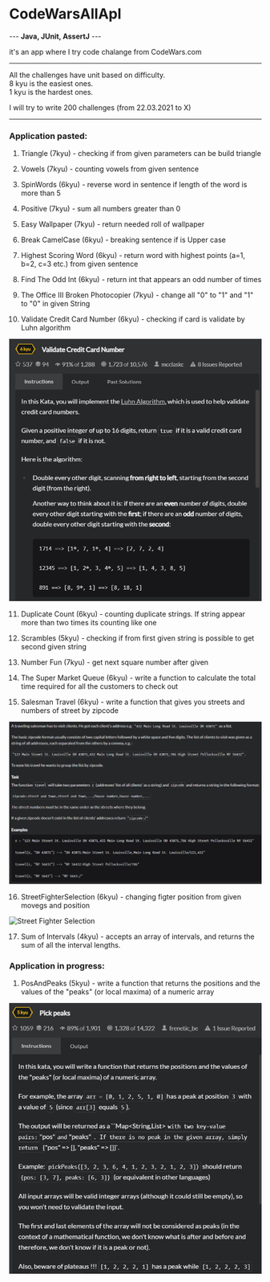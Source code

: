<h1>CodeWarsAllApl</h1>

--- <b>Java, JUnit, AssertJ</b> ---

it's an app where I try code chalange from CodeWars.com

---
All the challenges have unit based on difficulty.<br>
8 kyu is the easiest ones.<br>
1 kyu is the hardest ones.

I will try to write 200 challenges (from 22.03.2021 to X)

---
<h3>Application pasted:</h3>

1. Triangle (7kyu) - checking if from given parameters can be build triangle
   
2. Vowels (7kyu) - counting vowels from given sentence
   
3. SpinWords (6kyu) - reverse word in sentence if length of the word is more than 5
   
4. Positive (7kyu) - sum all numbers greater than 0
   
5. Easy Wallpaper (7kyu) - return needed roll of wallpaper

6. Break CamelCase (6kyu) - breaking sentence if is Upper case

7. Highest Scoring Word (6kyu) - return word with highest points (a=1, b=2, c=3 etc.) from given sentence

8. Find The Odd Int (6kyu) - return int that appears an odd number of times

9. The Office III Broken Photocopier (7kyu) - change all "0" to "1" and "1" to "0" in given String

10. Validate Credit Card Number (6kyu) - checking if card is validate by Luhn algorithm

![Validate Credit Card Number](src/main/resources/ValidateCreditCardNumber.png?raw=true&s=10)

11. Duplicate Count (6kyu) - counting duplicate strings. If string appear more than two times its counting like one

12. Scrambles (5kyu) - checking if from first given string is possible to get second given string

13. Number Fun (7kyu) - get next square number after given

14. The Super Market Queue (6kyu) - write a function to calculate the total time required for all the customers to check out

15. Salesman Travel (6kyu) - write a function that gives you streets and numbers of street by zipcode

![Salesman Travel](src/main/resources/Salesman.png)

16. StreetFighterSelection (6kyu) - changing figter position from given movegs and position

![Street Fighter Selection](https://images.duckduckgo.com/iu/?u=http%3A%2F%2Fwww.fightersgeneration.com%2Fnp5%2Fgm%2Fsf2ce-s2.jpg&f=1)

17. Sum of Intervals (4kyu) - accepts an array of intervals, and returns the sum of all the interval lengths.

<h3>Application in progress:</h3>

1.  PosAndPeaks (5kyu) - write a function that returns the positions and the values of the "peaks" (or local maxima) of a numeric array

![Pos And Peaks](src/main/resources/PickPeaks.png)
